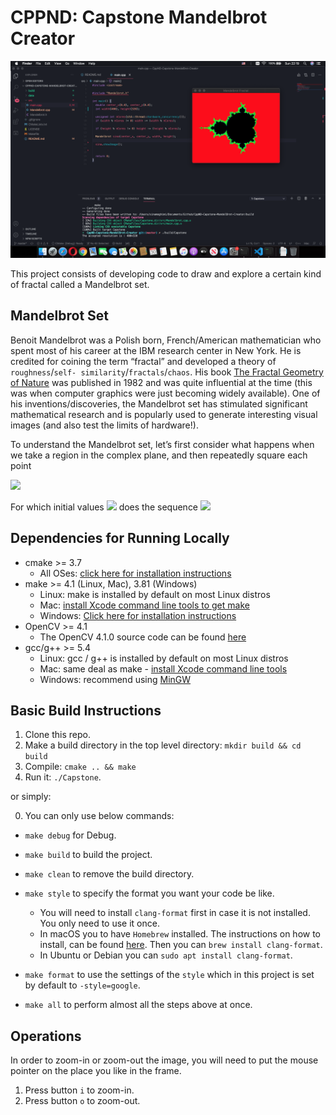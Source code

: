 # CPPND: Capstone Mandelbrot Creator
<img src="data/Mandelbrot_Creator.png"/>

This project consists of developing code to draw and explore a certain kind of fractal called a Mandelbrot set.

## Mandelbrot Set
Benoit Mandelbrot was a Polish born, French/American mathematician who spent most of his career at the IBM research center in New York. He is credited for coining the term “fractal” and developed a theory of `roughness`/`self- similarity`/`fractals`/`chaos`. His book [The Fractal Geometry of Nature](https://www.amazon.com/Fractal-Geometry-Nature-Benoit-Mandelbrot/dp/0716711869) was published in 1982 and was quite influential at the time (this was when computer graphics were just becoming widely available). One of his inventions/discoveries, the Mandelbrot set has stimulated significant mathematical research and is popularly used to generate interesting visual images (and also test the limits of hardware!). 

To understand the Mandelbrot set, let’s first consider what happens when we take a region in the complex plane, and then repeatedly square each point

<img src="https://render.githubusercontent.com/render/math?math=z_{k+1} = z_{k}^{2},\hspace{1cm}    k = 0,1,...">

For which initial values <img src="https://render.githubusercontent.com/render/math?math=z_{0}"> does the sequence <img src="https://render.githubusercontent.com/render/math?math={z_{k}}_z_{k} \ge 0">

<!-- In this project we are going to draw Mandelbrot fractal using the object oriented features of C++ and its ability to perform concurrently. OpenCV is used to implement this project and showing the result in form of an image which is able to zoom-in and zoom-out in all places the pointer points to in the frame.  -->

## Dependencies for Running Locally
* cmake >= 3.7
  * All OSes: [click here for installation instructions](https://cmake.org/install/)
* make >= 4.1 (Linux, Mac), 3.81 (Windows)
  * Linux: make is installed by default on most Linux distros
  * Mac: [install Xcode command line tools to get make](https://developer.apple.com/xcode/features/)
  * Windows: [Click here for installation instructions](http://gnuwin32.sourceforge.net/packages/make.htm)
* OpenCV >= 4.1
  * The OpenCV 4.1.0 source code can be found [here](https://github.com/opencv/opencv/tree/4.1.0)
* gcc/g++ >= 5.4
  * Linux: gcc / g++ is installed by default on most Linux distros
  * Mac: same deal as make - [install Xcode command line tools](https://developer.apple.com/xcode/features/)
  * Windows: recommend using [MinGW](http://www.mingw.org/)

## Basic Build Instructions

1. Clone this repo.
2. Make a build directory in the top level directory: `mkdir build && cd build`
3. Compile: `cmake .. && make`
4. Run it: `./Capstone`.

or simply:

0. You can only use below commands:
* `make debug` for Debug.
* `make build` to build the project.
* `make clean` to remove the build directory.
* `make style` to specify the format you want your code be like.
  * You will need to install `clang-format` first in case it is not installed. You only need to use it once.
  * In macOS you to have `Homebrew` installed. The instructions on how to install, can be found [here](https://brew.sh). Then you can `brew install clang-format`.
  * In Ubuntu or Debian you can `sudo apt install clang-format`.

* `make format` to use the settings of the `style` which in this project is set by default to `-style=google`.
* `make all` to perform almost all the steps above at once.

## Operations
In order to zoom-in or zoom-out the image, you will need to put the mouse pointer on the place you like in the frame.
1. Press button `i` to zoom-in.
2. Press button `o` to zoom-out.


